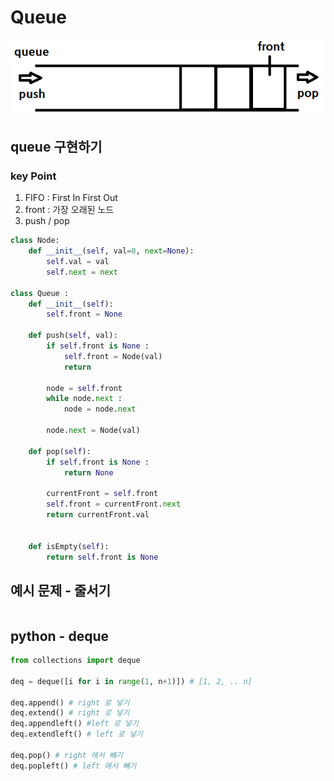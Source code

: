 # Queue
![img.png](img_queue.png)

## queue 구현하기
### key Point
1. FIFO : First In First Out
2. front : 가장 오래된 노드
3. push / pop

```python
class Node:
    def __init__(self, val=0, next=None):
        self.val = val
        self.next = next

class Queue :
    def __init__(self):
        self.front = None

    def push(self, val):
        if self.front is None :
            self.front = Node(val)
            return

        node = self.front
        while node.next :
            node = node.next

        node.next = Node(val)

    def pop(self):
        if self.front is None :
            return None

        currentFront = self.front
        self.front = currentFront.next
        return currentFront.val


    def isEmpty(self):
        return self.front is None
```

## 예시 문제 - 줄서기
```python

```

## python - deque
```python
from collections import deque

deq = deque([i for i in range(1, n+1)]) # [1, 2, .. n]

deq.append() # right 로 넣기
deq.extend() # right 로 넣기
deq.appendleft() #left 로 넣기
deq.extendleft() # left 로 넣기

deq.pop() # right 에서 빼기
deq.popleft() # left 에서 빼기

```